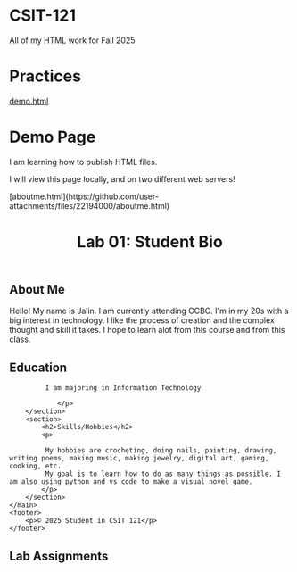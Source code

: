 # CSIT-121
All of my HTML work for Fall 2025
# Practices
[demo.html](https://github.com/user-attachments/files/22193999/demo.html)
<!DOCTYPE html>
<html lang="en">
<head>
    <meta charset="UTF-8">
    <meta name="viewport" content="width=device-width, initial-scale=1.0">
    <title>Document</title>
</head>
<body>
    <h1>Demo Page</h1>
    <p>I am learning how to publish HTML files. </p>
    <p>I will view this page locally, and on two different web servers!</p>
</body>
</html>
[aboutme.html](https://github.com/user-attachments/files/22194000/aboutme.html)<!DOCTYPE html>
<html lang="en">
<head>
    <meta charset="UTF-8">
    <title>Lab 01: Student Bio</title>
</head>
<body>
    <header>
        <h1>Lab 01: Student Bio</h1>
    </header>
    <main>
        <section>
            <h2>About Me</h2>
            <p>
                Hello! My name is Jalin. I am currently attending CCBC. I'm in my 20s with a big interest in technology. I like the process of creation and the complex thought and skill it takes. 
                I hope to learn alot from this course and from this class.
            </p>
        </section>
        <section>
            <h2>Education</h2>
            <p>
                
             I am majoring in Information Technology
                
                </p>
        </section>
        <section>
            <h2>Skills/Hobbies</h2>
            <p>

             My hobbies are crocheting, doing nails, painting, drawing, writing poems, making music, making jewelry, digital art, gaming, cooking, etc.
             My goal is to learn how to do as many things as possible. I am also using python and vs code to make a visual novel game.
            </p>
        </section>
    </main>
    <footer>
        <p>© 2025 Student in CSIT 121</p>
    </footer>
</body>
</html>

# Lab Assignments
